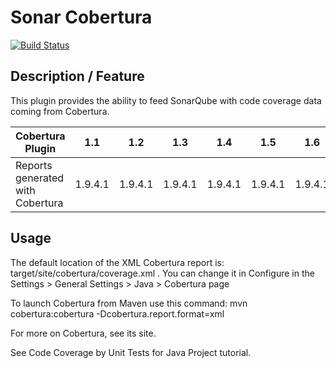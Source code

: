 Sonar Cobertura 
===============
[![Build Status](https://api.travis-ci.org/SonarQubeCommunity/sonar-cobertura.svg)](https://travis-ci.org/SonarQubeCommunity/sonar-cobertura)

## Description / Feature
This plugin provides the ability to feed SonarQube with code coverage data coming from Cobertura.

Cobertura Plugin | 1.1 | 1.2 | 1.3 | 1.4 | 1.5 | 1.6
---------------- | --- | --- | --- | --- | --- | ---  
Reports generated with Cobertura | 1.9.4.1	|	1.9.4.1	|	1.9.4.1	|	1.9.4.1	|	1.9.4.1	|	1.9.4.1

## Usage
The default location of the XML Cobertura report is: target/site/cobertura/coverage.xml . You can change it in Configure in the Settings > General Settings > Java > Cobertura page

To launch Cobertura from Maven use this command: mvn cobertura:cobertura -Dcobertura.report.format=xml

For more on Cobertura, see its site.

See Code Coverage by Unit Tests for Java Project tutorial.

